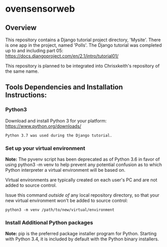 # ovensensorweb

## Overview

This repository contains a Django tutorial project directory, 'Mysite'. There is one app in the project, named 'Polls'. The Django tutorial was completed up to and including part 05:
https://docs.djangoproject.com/en/2.1/intro/tutorial01/

This repository is planned to be integrated into Chrisxkeith's repository of the same name.

## Tools Dependencies and Installation Instructions:

### Python3

Download and install Python 3 for your platform:
https://www.python.org/downloads/

	Python 3.7 was used during the Django tutorial.

### Set up your virtual environment

__Note:__ The pyvenv script has been deprecated as of Python 3.6 in favor of using python3 -m venv to help prevent any potential confusion as to which Python interpreter a virtual environment will be based on.

Virtual environments are typically created on each user's PC and are not added to source control.

Issue this command _outside of_ any local repository directory, so that your new virtual environment won't be added to source control:

    python3 -m venv /path/to/new/virtual/environment
	
### Install Additional Python packages

__Note:__ pip is the preferred package installer program for Python. Starting with Python 3.4, it is included by default with the Python binary installers.

